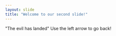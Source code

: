 ```yaml
---
layout: slide
title: "Welcome to our second slide!"
---
```

"The evil has landed"
Use the left arrow to go back!
